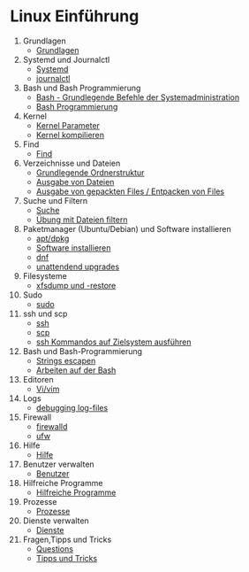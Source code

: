# Linux Einführung 

   1. Grundlagen
      * [Grundlagen](grundlagen.md)
   1. Systemd und Journalctl  
      * [Systemd](systemd.md)
      * [journalctl](journalctl.md)
   1. Bash und Bash Programmierung 
      * [Bash - Grundlegende Befehle der Systemadministration](grundlegende-befehle.md)
      * [Bash Programmierung](bash-programmierung.md)
   1. Kernel
      * [Kernel Parameter](kernel-params.md)
      * [Kernel kompilieren](kernel-kompilieren.md)
   1. Find
      * [Find](find.md)
   1. Verzeichnisse und Dateien 
      * [Grundlegende Ordnerstruktur](grundlegende-ordnerstruktur-fhs.md)
      * [Ausgabe von Dateien](ausgabe-von-dateien.md)
      * [Ausgabe von gepackten Files / Entpacken von Files](ausgabe-gepackte-files.md)
   1. Suche und Filtern 
      * [Suche](suche.md)
      * [Übung mit Dateien filtern](uebung-dateien.md) 
   1. Paketmanager (Ubuntu/Debian) und Software installieren
      * [apt/dpkg](dpkg-apt.md)
      * [Software installieren](software-installieren.md)
      * [dnf](dnf.md) 
      * [unattendend upgrades](unattended-upgrades.md)
   1. Filesysteme  
      * [xfsdump und -restore](xfsdump-und-restore.md) 
   1. Sudo 
      * [sudo](sudo.md)
   1. ssh und scp 
      * [ssh](ssh.md) 
      * [scp](scp.md)
      * [ssh Kommandos auf Zielsystem ausführen](ssh-commands.md) 
   1. Bash und Bash-Programmierung 
      * [Strings escapen](strings-escapen.md)
      * [Arbeiten auf der Bash](arbeiten-auf-der-bash.md#)
   1. Editoren
      * [Vi/vim](vi.md)
   1. Logs 
      * [debugging log-files ](debugging-logs.md) 
   1. Firewall
      * [firewalld](firewalld.md)
      * [ufw](ufw.md) 
   1. Hilfe 
      * [Hilfe](hilfe.md)
   1. Benutzer verwalten 
      * [Benutzer](benutzer.md)
   1. Hilfreiche Programme 
      * [Hilfreiche Programme](hilfreiche-programme.md) 
   1. Prozesse
       * [Prozesse](prozesse.md)
   1. Dienste verwalten 
      * [Dienste](dienste.md) 
   1. Fragen,Tipps und Tricks
      * [Questions](questions.md)
      * [Tipps und Tricks](tipps-tricks.md) 


